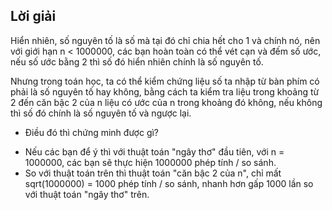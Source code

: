## Lời giải

Hiển nhiên, số nguyên tố là số mà tại đó chỉ chia hết cho 1 và chính nó, nên với giới hạn n < 1000000, các bạn hoàn toàn có thể vét cạn và đếm số ước, nếu số ước bằng 2 thì số đó hiển nhiên chính là số nguyên tố.

Nhưng trong toán học, ta có thể kiểm chứng liệu số ta nhập từ bàn phím có phải là số nguyên tố hay không, bằng cách ta kiểm tra liệu trong khoảng từ 2 đến căn bậc 2 của n liệu có ước của n trong khoảng đó không, nếu không thì số đó chính là số nguyên tố và ngược lại.

- Điều đó thì chứng minh được gì?
+ Nếu các bạn để ý thì với thuật toán "ngây thơ" đầu tiên, với n = 1000000, các bạn sẽ thực hiện 1000000 phép tính / so sánh.
+ So với thuật toán trên thì thuật toán "căn bậc 2 của n", chỉ mất sqrt(1000000) = 1000 phép tính / so sánh, nhanh hơn gấp 1000 lần so với thuật toán "ngây thơ" trên.